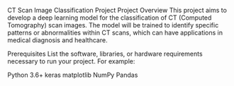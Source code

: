 
CT Scan Image Classification Project
Project Overview
This project aims to develop a deep learning model for the classification of CT (Computed Tomography) scan images. The model will be trained to identify specific patterns or abnormalities within CT scans, which can have applications in medical diagnosis and healthcare.

Prerequisites
List the software, libraries, or hardware requirements necessary to run your project. For example:

Python 3.6+
keras
matplotlib
NumPy
Pandas


